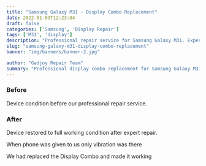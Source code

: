 ```yaml
---
title: "Samsung Galaxy M31 - Display Combo Replacement"
date: 2022-01-03T12:23:04
draft: false
categories: ['Samsung', 'Display Repair']
tags: ['M31', 'display']
description: "Professional repair service for Samsung Galaxy M31. Expert diagnosis and quality repairs in Bangalore."
slug: "samsung-galaxy-m31-display-combo-replacement"
banner: "img/banners/banner-2.jpg"

author: "Gadjoy Repair Team"
summary: "Professional display combo replacement for Samsung Galaxy M31. Expert technicians, quality parts, warranty included."
---
```


### Before

Device condition before our professional repair service.

### After

Device restored to full working condition after expert repair.

When phone was given to us only vibration was there

We had replaced the Display Combo and made it working